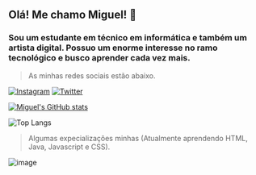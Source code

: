 ## Olá! Me chamo Miguel! 📌
### Sou um estudante em técnico em informática e também um artista digital. Possuo um enorme interesse no ramo tecnológico e busco aprender cada vez mais.

>As minhas redes sociais estão abaixo.
> 
[![Instagram](https://img.shields.io/badge/Instagram-E4405F?style=for-the-badge&logo=instagram&logoColor=white)](https://instagram.com/miguel.mevil)
[![Twitter](https://img.shields.io/badge/Twitter-1DA1F2?style=for-the-badge&logo=twitter&logoColor=white)](https://twitter.com/miguel_mevil)

[![Miguel's GitHub stats](https://github-readme-stats.vercel.app/api?username=MiguelMevil&show_icons=true&theme=merko)](https://github.com/MiguelMevil/github-readme-stats)

![Top Langs](https://github-readme-stats.vercel.app/api/top-langs/?username=MiguelMevil&theme=merko)

>Algumas expecializações minhas (Atualmente aprendendo HTML, Java, Javascript e CSS).
>

  ![image](https://github.com/MiguelMevil/MiguelMevil/assets/116851813/9141e1e1-04ef-4c80-b137-82f514a24c87)
